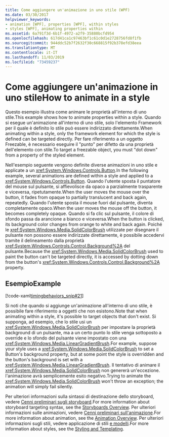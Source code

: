 ```yaml
---
title: Come aggiungere un'animazione in uno stile (WPF)
ms.date: 03/30/2017
helpviewer_keywords:
- animation [WPF], properties [WPF], within styles
- styles [WPF], animating properties within
ms.assetid: 6a791f3d-6b1f-4972-a2f9-35880bcfd954
ms.openlocfilehash: 617d41ca1c97463bf1c61c0d1e2728756fd8f1fb
ms.sourcegitcommit: 944ddc52b7f2632f30c668815f92b378efd38eea
ms.translationtype: MT
ms.contentlocale: it-IT
ms.lasthandoff: 11/03/2019
ms.locfileid: "73459237"
---
```

# <a name="how-to-animate-in-a-style"></a><span data-ttu-id="6797a-102">Come aggiungere un'animazione in uno stile</span><span class="sxs-lookup"><span data-stu-id="6797a-102">How to animate in a style</span></span>

<span data-ttu-id="6797a-103">Questo esempio illustra come animare le proprietà all'interno di uno stile.</span><span class="sxs-lookup"><span data-stu-id="6797a-103">This example shows how to animate properties within a style.</span></span> <span data-ttu-id="6797a-104">Quando si esegue un'animazione all'interno di uno stile, solo l'elemento Framework per il quale è definito lo stile può essere indirizzato direttamente.</span><span class="sxs-lookup"><span data-stu-id="6797a-104">When animating within a style, only the framework element for which the style is defined can be targeted directly.</span></span> <span data-ttu-id="6797a-105">Per fare riferimento a un oggetto Freezable, è necessario eseguire il "punto" per difetto da una proprietà dell'elemento con stile.</span><span class="sxs-lookup"><span data-stu-id="6797a-105">To target a freezable object, you must "dot down" from a property of the styled element.</span></span>

<span data-ttu-id="6797a-106">Nell'esempio seguente vengono definite diverse animazioni in uno stile e applicate a un <xref:System.Windows.Controls.Button>.</span><span class="sxs-lookup"><span data-stu-id="6797a-106">In the following example, several animations are defined within a style and applied to a <xref:System.Windows.Controls.Button>.</span></span> <span data-ttu-id="6797a-107">Quando l'utente sposta il puntatore del mouse sul pulsante, si affievolisce da opaco a parzialmente trasparente e viceversa, ripetutamente.</span><span class="sxs-lookup"><span data-stu-id="6797a-107">When the user moves the mouse over the button, it fades from opaque to partially translucent and back again, repeatedly.</span></span> <span data-ttu-id="6797a-108">Quando l'utente sposta il mouse fuori dal pulsante, diventa completamente opaco.</span><span class="sxs-lookup"><span data-stu-id="6797a-108">When the user moves the mouse off the button, it becomes completely opaque.</span></span> <span data-ttu-id="6797a-109">Quando si fa clic sul pulsante, il colore di sfondo passa da arancione a bianco e viceversa.</span><span class="sxs-lookup"><span data-stu-id="6797a-109">When the button is clicked, its background color changes from orange to white and back again.</span></span> <span data-ttu-id="6797a-110">Poiché le <xref:System.Windows.Media.SolidColorBrush> utilizzate per disegnare il pulsante non possono essere indirizzate direttamente, è possibile accedervi tramite il delineamento dalla proprietà <xref:System.Windows.Controls.Control.Background%2A> del pulsante.</span><span class="sxs-lookup"><span data-stu-id="6797a-110">Because the <xref:System.Windows.Media.SolidColorBrush> used to paint the button can't be targeted directly, it is accessed by dotting down from the button's <xref:System.Windows.Controls.Control.Background%2A> property.</span></span>

## <a name="example"></a><span data-ttu-id="6797a-111">Esempio</span><span class="sxs-lookup"><span data-stu-id="6797a-111">Example</span></span>

[!code-xaml[timingbehaviors_snip#21](~/samples/snippets/csharp/VS_Snippets_Wpf/timingbehaviors_snip/CSharp/StyleStoryboardsExample.xaml#21)]

<span data-ttu-id="6797a-112">Si noti che quando si aggiunge un'animazione all'interno di uno stile, è possibile fare riferimento a oggetti che non esistono.</span><span class="sxs-lookup"><span data-stu-id="6797a-112">Note that when animating within a style, it's possible to target objects that don't exist.</span></span> <span data-ttu-id="6797a-113">Si supponga, ad esempio, che lo stile usi un <xref:System.Windows.Media.SolidColorBrush> per impostare la proprietà background di un pulsante, ma a un certo punto lo stile venga sottoposto a override e lo sfondo del pulsante viene impostato con una <xref:System.Windows.Media.LinearGradientBrush>.</span><span class="sxs-lookup"><span data-stu-id="6797a-113">For example, suppose your style uses a <xref:System.Windows.Media.SolidColorBrush> to set a Button's background property, but at some point the style is overridden and the button's background is set with a <xref:System.Windows.Media.LinearGradientBrush>.</span></span>  <span data-ttu-id="6797a-114">Il tentativo di animare il <xref:System.Windows.Media.SolidColorBrush> non genererà un'eccezione. l'animazione avrà semplicemente esito negativo.</span><span class="sxs-lookup"><span data-stu-id="6797a-114">Trying to animate the <xref:System.Windows.Media.SolidColorBrush> won't throw an exception; the animation will simply fail silently.</span></span>

<span data-ttu-id="6797a-115">Per ulteriori informazioni sulla sintassi di destinazione dello storyboard, vedere [Cenni preliminari sugli storyboard](storyboards-overview.md).</span><span class="sxs-lookup"><span data-stu-id="6797a-115">For more information about storyboard targeting syntax, see the [Storyboards Overview](storyboards-overview.md).</span></span> <span data-ttu-id="6797a-116">Per ulteriori informazioni sulle animazioni, vedere [Cenni preliminari sull'animazione](animation-overview.md).</span><span class="sxs-lookup"><span data-stu-id="6797a-116">For more information about animation, see the [Animation Overview](animation-overview.md).</span></span> <span data-ttu-id="6797a-117">Per ulteriori informazioni sugli stili, vedere applicazione di stili [e modelli](../../../desktop-wpf/fundamentals/styles-templates-overview.md).</span><span class="sxs-lookup"><span data-stu-id="6797a-117">For more information about styles, see the [Styling and Templating](../../../desktop-wpf/fundamentals/styles-templates-overview.md).</span></span>
